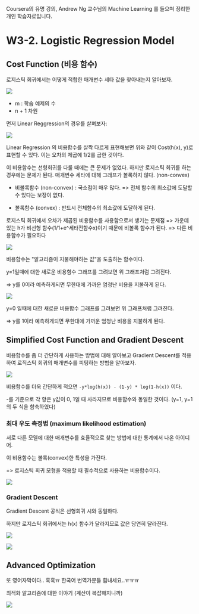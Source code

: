 Coursera의 유명 강의, Andrew Ng 교수님의 Machine Learning 를 들으며 정리한 개인 학습자료입니다.



# W3-2. Logistic Regression Model

## Cost Function (비용 함수)

로지스틱 회귀에서는 어떻게 적합한 매개변수 세타 값을 찾아내는지 알아보자.

![](./images/ML_6/ML_6-13.png)

* m : 학습 예제의 수
* n + 1 차원

먼저 Linear Reggression의 경우를 살펴보자:

![](./images/ML_6/ML_6-14.png)

Linear Regression 의 비용함수를 살짝 다르게 표현해보면 위와 같이 Cost(h(x), y)로 표현할 수 있다. 이는 오차의 제곱에 1/2를 곱한 것이다.

이 비용함수는 선형회귀를 다룰 때에는 큰 문제가 없었다. 하지만 로지스틱 회귀를 하는 경우에는 문제가 된다. 매개변수 세타에 대해 그래프가 볼록하지 않다. (non-convex)

* 비볼록함수 (non-convex) : 국소점이 매우 많다. => 전체 함수의 최소값에 도달할 수 있다는 보장이 없다.

* 볼록함수 (convex) : 반드시 전체함수의 최소값에 도달하게 된다.

로지스틱 회귀에서 오차가 제곱된 비용함수를 사용함으로서 생기는 문제점
=> 가운데 있는 h가 비선형 함수(1/1+e^세타전함수x)이기 때문에 비볼록 함수가 된다.
=> 다른 비용함수가 필요하다

![](./images/w3_logistic_regression_cost_function_plot.png)

비용함수는 "알고리즘이 지불해야하는 값"을 도출하는 함수이다.

y=1일때에 대한 새로운 비용함수 그래프를 그려보면 위 그래프처럼 그려진다.

=> y를 0이라 예측하게되면 무한대에 가까운 엄청난 비용을 지불하게 된다.

![](./images/ML_6/ML_6-16.png)

y=0 일때에 대한 새로운 비용함수 그래프를 그려보면 위 그래프처럼 그려진다.

=> y를 1이라 예측하게되면 무한대에 가까운 엄청난 비용을 지불하게 된다.



## Simplified Cost Function and Gradient Descent

비용함수를 좀 더 간단하게 사용하는 방법에 대해 알아보고 Gradient Descent를 적용하여 로직스틱 회귀의 매개변수를 피팅하는 방법을 알아보자.

![](./images/ML_6/ML_6-18.png)

비용함수를 더욱 간단하게 적으면 `-y*log(h(x)) - (1-y) * log(1-h(x))` 이다.

-를 기준으로 각 항은 y값이 0, 1일 때 사라지므로 비용함수와 동일한 것이다. (y=1, y=1의 두 식을 함축하였다)

### 최대 우도 측정법 (maximum likelihood estimation)

서로 다른 모델에 대한 매개변수를 효율적으로 찾는 방법에 대한 통계에서 나온 아이디어.

이 비용함수는 볼록(convex)한 특성을 가진다.

=> 로지스틱 회귀 모형을 적용할 때 필수적으로 사용하는 비용함수이다.

![](./images/ML_6/ML_6-19.png)

### Gradient Descent

Gradient Descent 공식은 선형회귀 시와 동일하다.

하지만 로지스틱 회귀에서는 h(x) 함수가 달라지므로 값은 당연히 달라진다.

![](./images/ML_6/ML_6-20.png)

![](./images/ML_6/ML_6-21.png)

## Advanced Optimization

또 영어자막이다.. 흑흑ㅠ 한국어 번역가분들 힘내세요..ㅠㅠㅠ

최적화 알고리즘에 대한 이야기 (계산이 복잡해지니까)

![](./images/ML_6/ML_6-24.png)